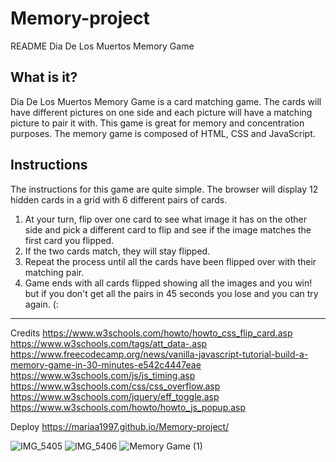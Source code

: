 # Memory-project
README
Dia De Los Muertos Memory Game

What is it?
------------------------------------------------------------------------------------------------------------
Dia De Los Muertos Memory Game is a card matching game. The cards will have different pictures on one side and each picture will have a matching picture to pair it with. This game is great for memory and concentration purposes. 
The memory game is composed of HTML, CSS and JavaScript. 

Instructions
-----------------------------------------------------------------------------------------------------------
The instructions for this game are quite simple. The browser will display 12 hidden cards in a grid with 6 different pairs of cards. 
1.	At your turn, flip over one card to see what image it has on the other side and pick a different card to flip and see if the image matches the first card you flipped. 
2.	If the two cards match, they will stay flipped. 
3.	Repeat the process until all the cards have been flipped over with their matching pair. 
4.	 Game ends with all cards flipped showing all the images and you win! but if you don't get all the pairs in 45 seconds you lose and you can try again. (:

------------------------------------------------------------------------------------------------------------
Credits
https://www.w3schools.com/howto/howto_css_flip_card.asp
https://www.w3schools.com/tags/att_data-.asp
https://www.freecodecamp.org/news/vanilla-javascript-tutorial-build-a-memory-game-in-30-minutes-e542c4447eae
https://www.w3schools.com/js/js_timing.asp
https://www.w3schools.com/css/css_overflow.asp
https://www.w3schools.com/jquery/eff_toggle.asp
https://www.w3schools.com/howto/howto_js_popup.asp

Deploy
https://mariaa1997.github.io/Memory-project/

![IMG_5405](https://github.com/Mariaa1997/Memory-project/assets/97813987/780f3b5f-6a77-4fb2-93d7-174f0cca02c8)
![IMG_5406](https://github.com/Mariaa1997/Memory-project/assets/97813987/3b634d34-4e5c-4f4c-8b2c-9e175196c02f)
![Memory Game (1)](https://github.com/Mariaa1997/Memory-project/assets/97813987/45a36be3-4322-4b72-b13d-348771a298fc)


